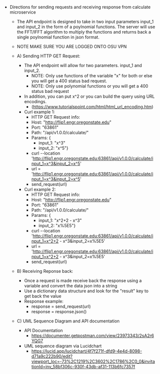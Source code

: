 - Directions for sending requests and receiving response from calculate microservice
    - The API endpoint is designed to take in two input parameters input_1 and input_2 in the form of a poylnomial functions. The server will use the FFT/IFFT algorithm to multiply the functions and returns back a single poylnomial function in json format.
     - NOTE MAKE SURE YOU ARE LOGGED ONTO OSU VPN
       
    - A) Sending HTTP GET Request:
         - The API endpoint will allow for two parameters. input_1 and input_2.
            - NOTE: Only use functions of the variable "x" for both or else you will get a 400 status bad request.
            - NOTE: Only use polynomial functions or you will get a 400 status bad request
        - In addition, you can put x^2 or you can build the query using URL encodings.
            - (https://www.tutorialspoint.com/html/html_url_encoding.htm)
        - Curl example 1:
            - HTTP GET Request info:
            - Host: "http://flip1.engr.oregonstate.edu"
            - Port: "63861"
            - Path: "/api/v1.0.0/calculate/"
            - Params: {
                - input_1: "x^3"
                - input_2: "x^5"}
            - curl --location 'http://flip1.engr.oregonstate.edu:63861/api/v1.0.0/calculate/input_1=x^3&input_2=x^5'
            - url = 'http://flip1.engr.oregonstate.edu:63861/api/v1.0.0/calculate/input_1=x^3&input_2=x^5'
            - send_request(url)
        - Curl example 2:
            - HTTP GET Request info:
            - Host: "http://flip1.engr.oregonstate.edu"
            - Port: "63861"
            - Path: "/api/v1.0.0/calculate/"
            - Params: {
                - input_1: "x^2+2 - x^3"
                - input_2: "x%5E5"} 
            - curl --location 'http://flip1.engr.oregonstate.edu:63861/api/v1.0.0/calculate/input_1=x^2+2 - x^3&input_2=x%5E5'
            - url = 'http://flip1.engr.oregonstate.edu:63861/api/v1.0.0/calculate/input_1=x^2+2 - x^3&input_2=x%5E5'
            - send_request(url)
  
    - B) Receiving Reponse back:
        - Once a request is made receive back the response using a variable and convert the data json into a string
        - Use a dictionary data structure and look for the "result" key to get back the value
        - Response example:
            - response = send_request(url)
            - response = response.json()
  
    - C) UML Sequence Diagram and API documentation
        - API Documentation
            - https://documenter.getpostman.com/view/23973343/2sA2r6YQG7
        - UML sequence diagram via Lucidchart 
            - https://lucid.app/lucidchart/4f7f271f-dfd9-4e4d-8098-d71a9c222b90/edit?viewport_loc=-73%2C1219%2C3602%2C1786%2C0_0&invitationId=inv_58bf306c-930f-43db-af31-113b6fc7357f
